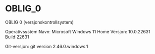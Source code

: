# OBLIG_0
OBLIG 0 (versjonskontrollsystem)

Operativsystem
Navn: Microsoft Windows 11 Home
Versjon: 10.0.22631 Build 22631

Git-versjon: git version 2.46.0.windows.1


